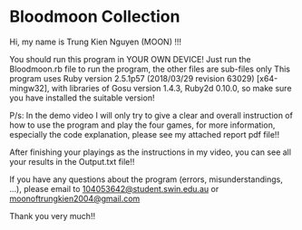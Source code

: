# Bloodmoon Collection

Hi, my name is Trung Kien Nguyen (MOON) !!!

You should run this program in YOUR OWN DEVICE!
Just run the Bloodmoon.rb file to run the program, the other files are sub-files only
This program uses Ruby version 2.5.1p57 (2018/03/29 revision 63029) [x64-mingw32], with libraries of Gosu version 1.4.3, Ruby2d 0.10.0,
so make sure you have installed the suitable version!

P/s: In the demo video I will only try to give a clear and overall instruction of how to use the program and play the four games, for more information, especially the code explanation, please see my attached report pdf file!!

After finishing your playings as the instructions in my video, you can see all your results in the Output.txt file!!

If you have any questions about the program (errors, misunderstandings, ...), please email to 104053642@student.swin.edu.au or moonoftrungkien2004@gmail.com

Thank you very much!!